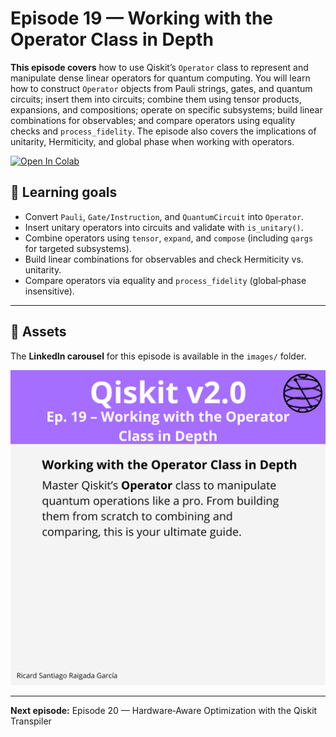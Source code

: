 # Episode 19 — Working with the Operator Class in Depth

**This episode covers** how to use Qiskit’s `Operator` class to represent and manipulate dense linear operators for quantum computing. You will learn how to construct `Operator` objects from Pauli strings, gates, and quantum circuits; insert them into circuits; combine them using tensor products, expansions, and compositions; operate on specific subsystems; build linear combinations for observables; and compare operators using equality checks and `process_fidelity`. The episode also covers the implications of unitarity, Hermiticity, and global phase when working with operators.

[![Open In Colab](https://colab.research.google.com/assets/colab-badge.svg)](https://colab.research.google.com/github/ToroData/Mastering-Qiskit-v2.0-From-Fundamentals-to-Hardware/blob/main/ep19-operator-class-in-depth/episode-19.ipynb)

## 🎯 Learning goals

- Convert `Pauli`, `Gate/Instruction`, and `QuantumCircuit` into `Operator`.
- Insert unitary operators into circuits and validate with `is_unitary()`.
- Combine operators using `tensor`, `expand`, and `compose` (including `qargs` for targeted subsystems).
- Build linear combinations for observables and check Hermiticity vs. unitarity.
- Compare operators via equality and `process_fidelity` (global‑phase insensitive).

---

## 📁 Assets

The **LinkedIn carousel** for this episode is available in the `images/` folder.

![Example](images/1.png)

---

**Next episode:** Episode 20 — Hardware‑Aware Optimization with the Qiskit Transpiler
